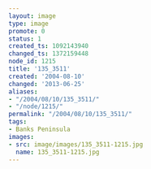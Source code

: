 ```yaml
---
layout: image
type: image
promote: 0
status: 1
created_ts: 1092143940
changed_ts: 1372159448
node_id: 1215
title: '135_3511'
created: '2004-08-10'
changed: '2013-06-25'
aliases:
- "/2004/08/10/135_3511/"
- "/node/1215/"
permalink: "/2004/08/10/135_3511/"
tags:
- Banks Peninsula
images:
- src: image/images/135_3511-1215.jpg
  name: 135_3511-1215.jpg
---
```


